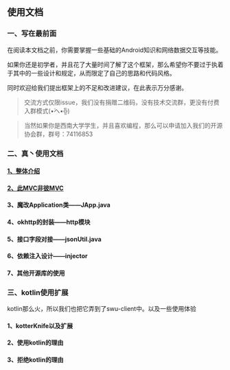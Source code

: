 ## 使用文档 ##

### 一、写在最前面 ###

在阅读本文档之前，你需要掌握一些基础的Android知识和网络数据交互等技能。

如果你还是初学者，并且花了大量时间了解了这个框架，那么希望你不要过于执着于其中的一些设计和规定，从而限定了自己的思路和代码风格。

同时欢迎给我们提出框架上的不足和改进建议，在此表示万分感谢。

> 交流方式仅限issue，我们没有捐赠二维码，没有技术交流群，更没有付费入群模式(•́へ•́╬)

> 当然如果你是西南大学学生，并且喜欢编程，那么可以申请加入我们的开源协会群，群号：74116853

### 二、真丶使用文档 ###

#### [1、整体介绍](overall-mind.md) ####

#### [2、此MVC非彼MVC](mvc.md) ####

#### 3、魔改Application类——JApp.java ####

#### 4、okhttp的封装——http模块 ####

#### 5、接口字段对接——jsonUtil.java ####

#### 6、依赖注入设计——injector ####

#### 7、其他开源库的使用 ####

### 三、kotlin使用扩展 ###

kotlin那么火，所以我们也把它弄到了swu-client中。以及一些使用体验

#### 1、kotterKnife以及扩展 ####

#### 2、使用kotlin的理由 ####

#### 3、拒绝kotlin的理由 ####